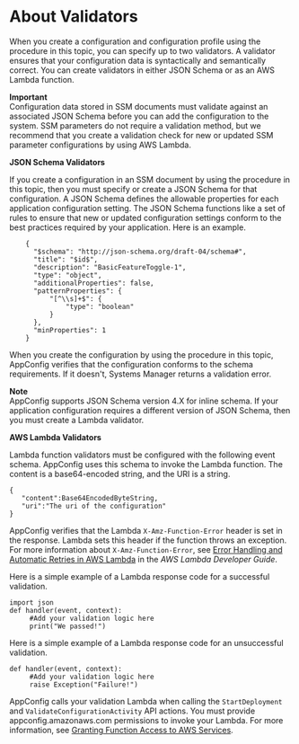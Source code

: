 # About Validators<a name="appconfig-creating-configuration-and-profile-validators"></a>

When you create a configuration and configuration profile using the procedure in this topic, you can specify up to two validators\. A validator ensures that your configuration data is syntactically and semantically correct\. You can create validators in either JSON Schema or as an AWS Lambda function\.

**Important**  
Configuration data stored in SSM documents must validate against an associated JSON Schema before you can add the configuration to the system\. SSM parameters do not require a validation method, but we recommend that you create a validation check for new or updated SSM parameter configurations by using AWS Lambda\.

**JSON Schema Validators**

If you create a configuration in an SSM document by using the procedure in this topic, then you must specify or create a JSON Schema for that configuration\. A JSON Schema defines the allowable properties for each application configuration setting\. The JSON Schema functions like a set of rules to ensure that new or updated configuration settings conform to the best practices required by your application\. Here is an example\. 

```
    {
      "$schema": "http://json-schema.org/draft-04/schema#",
      "title": "$id$",
      "description": "BasicFeatureToggle-1",
      "type": "object",
      "additionalProperties": false,
      "patternProperties": {
          "[^\\s]+$": {
              "type": "boolean"
          }
      },
      "minProperties": 1
    }
```

When you create the configuration by using the procedure in this topic, AppConfig verifies that the configuration conforms to the schema requirements\. If it doesn't, Systems Manager returns a validation error\.

**Note**  
AppConfig supports JSON Schema version 4\.X for inline schema\. If your application configuration requires a different version of JSON Schema, then you must create a Lambda validator\.

**AWS Lambda Validators**

Lambda function validators must be configured with the following event schema\. AppConfig uses this schema to invoke the Lambda function\. The content is a base64\-encoded string, and the URI is a string\. 

```
{
   "content":Base64EncodedByteString,
   "uri":"The uri of the configuration"
}
```

AppConfig verifies that the Lambda `X-Amz-Function-Error` header is set in the response\. Lambda sets this header if the function throws an exception\. For more information about `X-Amz-Function-Error`, see [Error Handling and Automatic Retries in AWS Lambda](https://docs.aws.amazon.com/lambda/latest/dg/retries-on-errors.html) in the *AWS Lambda Developer Guide*\.

Here is a simple example of a Lambda response code for a successful validation\.

```
import json
def handler(event, context):
     #Add your validation logic here
     print("We passed!")
```

Here is a simple example of a Lambda response code for an unsuccessful validation\.

```
def handler(event, context):
     #Add your validation logic here
     raise Exception("Failure!")
```

AppConfig calls your validation Lambda when calling the `StartDeployment` and `ValidateConfigurationActivity` API actions\. You must provide appconfig\.amazonaws\.com permissions to invoke your Lambda\. For more information, see [Granting Function Access to AWS Services](https://docs.aws.amazon.com/lambda/latest/dg/access-control-resource-based.html#permissions-resource-serviceinvoke)\.